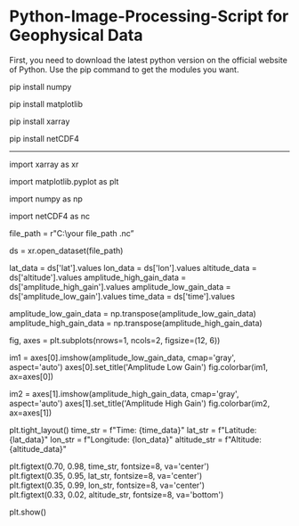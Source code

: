 # Python-Image-Processing-Script for Geophysical Data


First, you need to download the latest python version on the official website of Python. Use the pip command to get the modules you want.

pip install numpy

pip install matplotlib

pip install xarray

pip install netCDF4
_________________________________________________________________________________________________________________________________________


import xarray as xr

import matplotlib.pyplot as plt

import numpy as np

import netCDF4 as nc

file_path = r"C:\your file_path .nc”

ds = xr.open_dataset(file_path)

lat_data = ds['lat'].values
lon_data = ds['lon'].values
altitude_data = ds['altitude'].values
amplitude_high_gain_data = ds['amplitude_high_gain'].values
amplitude_low_gain_data = ds['amplitude_low_gain'].values
time_data = ds['time'].values

amplitude_low_gain_data = np.transpose(amplitude_low_gain_data)
amplitude_high_gain_data = np.transpose(amplitude_high_gain_data)

fig, axes = plt.subplots(nrows=1, ncols=2, figsize=(12, 6))

im1 = axes[0].imshow(amplitude_low_gain_data, cmap='gray', aspect='auto')
axes[0].set_title('Amplitude Low Gain')
fig.colorbar(im1, ax=axes[0])

im2 = axes[1].imshow(amplitude_high_gain_data, cmap='gray', aspect='auto')
axes[1].set_title('Amplitude High Gain')
fig.colorbar(im2, ax=axes[1]) 

plt.tight_layout() 
time_str = f"Time: {time_data}"
lat_str = f"Latitude: {lat_data}"
lon_str = f"Longitude: {lon_data}"
altitude_str = f"Altitude: {altitude_data}"

plt.figtext(0.70, 0.98, time_str, fontsize=8, va='center')      
plt.figtext(0.35, 0.95, lat_str, fontsize=8, va='center')   
plt.figtext(0.35, 0.99, lon_str, fontsize=8, va='center')  
plt.figtext(0.33, 0.02, altitude_str, fontsize=8, va='bottom')

plt.show()
